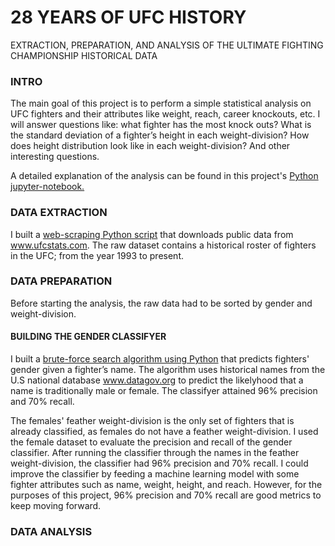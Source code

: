 # 28 YEARS OF UFC HISTORY
EXTRACTION, PREPARATION, AND ANALYSIS OF THE ULTIMATE FIGHTING CHAMPIONSHIP HISTORICAL DATA
### INTRO
The main goal of this project is to perform a simple statistical analysis on UFC fighters and their attributes like weight, reach, career knockouts, etc. I will answer questions like: what fighter has the most knock outs? What is the standard deviation of a fighter’s height in each weight-division? How does height distribution look like in each weight-division? And other interesting questions.

A detailed explanation of the analysis can be found in this project's [Python jupyter-notebook.](https://github.com/estgarci/UFC-Data-Analysis/blob/main/exploratory_analysis.ipynb)
### DATA EXTRACTION
I built a [web-scraping Python script](https://github.com/estgarci/UFC-Data-Analysis/blob/main/data/extraction/extract_fighters.py) that downloads public data from www.ufcstats.com. The raw dataset contains a historical roster of fighters in the UFC; from the year 1993 to present.
### DATA PREPARATION
Before starting the analysis, the raw data had to be sorted by gender and weight-division.

#### BUILDING THE GENDER CLASSIFYER
I built a [brute-force search algorithm using Python](https://github.com/estgarci/UFC-Data-Analysis/blob/main/name_sex_classifier/sex_classifier.py) that predicts fighters' gender given a fighter’s name. The algorithm uses historical names from the U.S national database www.datagov.org to predict the likelyhood that a name is traditionally male or female. The classifyer attained 96% precision and 70% recall.

The females' feather weight-division is the only set of fighters that is already classified, as females do not have a feather weight-division. I used the female dataset to evaluate the precision and recall of the gender classifier. After running the classifier through the names in the feather weight-division, the classifier had 96% precision and 70% recall. I could improve the classifier by feeding a machine learning model with some fighter attributes such as name, weight, height, and reach. However, for the purposes of this project, 96% precision and 70% recall are good metrics to keep moving forward.
### DATA ANALYSIS

